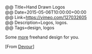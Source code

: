 @@ Title=Hand Drawn Logos  
@@ Date=2015-05-06T10:00:00+00:00  
@@ Link=https://vimeo.com/127032605  
@@ Description=Logos, logos.  
@@ Tags=design, logos  

Some [more][theoveranalyzed] freehand design for you.

[From [Devour][devour]]

[devour]: http://devour.com/video/hand-drawn-logos/
[theoveranalyzed]: http://www.theoveranalyzed.net/2015/4/2/freehand-famous-logos